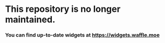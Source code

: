 # This repository is no longer maintained. 
### You can find up-to-date widgets at https://widgets.waffle.moe
